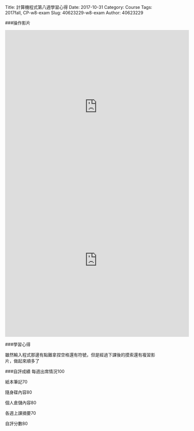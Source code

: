 Title: 計算機程式第八週學習心得
Date: 2017-10-31
Category: Course
Tags: 2017fall, CP-w8-exam
Slug: 40623229-w8-exam
Author: 40623229



<!-- PELICAN_END_SUMMARY -->

###操作影片

<iframe width="600" height="500" src="https://www.youtube.com/embed/D3TDPWt0hQQ" frameborder="0" gesture="media" allowfullscreen></iframe>

<iframe width="600" height="500" src="https://www.youtube.com/embed/s_dMgz_duYo" frameborder="0" gesture="media" allowfullscreen></iframe>



###學習心得

雖然輸入程式那邊有點難拿捏空格還有符號，但是經過下課後的摸索還有複習影片，做起來順多了






###自評成績
每週出席情況100

紙本筆記70

隨身碟內容80

個人倉儲內容80

各週上課摘要70

自評分數80

